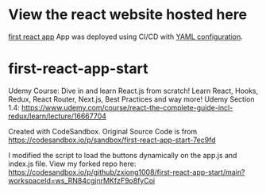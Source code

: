 # View the react website hosted here
[first react app](https://purple-pebble-037deda10.6.azurestaticapps.net/)
App was deployed using CI/CD with [YAML configuration](https://github.com/zxiong1008/first-react-app-start/blob/main/.github/workflows/azure-static-web-apps-purple-pebble-037deda10.yml).

# first-react-app-start
Udemy Course: Dive in and learn React.js from scratch! Learn React, Hooks, Redux, React Router, Next.js, Best Practices and way more! Udemy Section 1.4: https://www.udemy.com/course/react-the-complete-guide-incl-redux/learn/lecture/16667704

Created with CodeSandbox. Original Source Code is from https://codesandbox.io/p/sandbox/first-react-app-start-7ec9fd

I modified the script to load the buttons dynamically on the app.js and index.js file.
View my forked repo here: https://codesandbox.io/p/github/zxiong1008/first-react-app-start/main?workspaceId=ws_RN84cgjnrMKfzF9o8fyCoi
